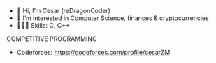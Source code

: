 - 👋 Hi, I’m Cesar (reDragonCoder)
- 👀 I’m interested in Computer Science, finances & cryptocurrencies
- 👨🏻‍💻 Skills: C, C++

COMPETITIVE PROGRAMMING
- Codeforces: https://codeforces.com/profile/cesarZM
